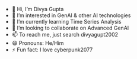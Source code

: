 - 👋 Hi, I’m Divya Gupta
- 👀 I’m interested in GenAI & other AI technologies
- 🌱 I’m currently learning Time Series Analysis
- 💞️ I’m looking to collaborate on Advanced GenAI 
- 📫 To reach me, just search divyagupt2002
- 😄 Pronouns: He/Him
- ⚡ Fun fact: I love cyberpunk2077

<!---
divya-smarttrak/divya-smarttrak is a ✨ special ✨ repository because its `README.md` (this file) appears on your GitHub profile.
You can click the Preview link to take a look at your changes.
--->
